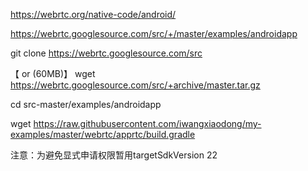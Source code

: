 

https://webrtc.org/native-code/android/


https://webrtc.googlesource.com/src/+/master/examples/androidapp


git clone https://webrtc.googlesource.com/src


【 or (60MB)】 wget https://webrtc.googlesource.com/src/+archive/master.tar.gz


cd src-master/examples/androidapp

wget https://raw.githubusercontent.com/iwangxiaodong/my-examples/master/webrtc/apprtc/build.gradle


注意：为避免显式申请权限暂用targetSdkVersion 22
